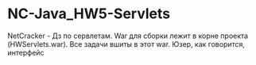 # NC-Java_HW5-Servlets
NetCracker - Дз по сервлетам. War для сборки лежит в корне проекта (HWServlets.war). Все задачи вшиты в этот war. Юзер, как говорится, интерфейс
